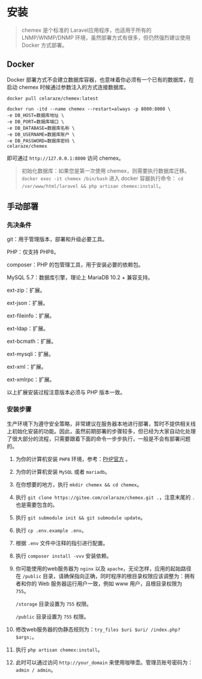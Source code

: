 # 安装

> chemex 是个标准的 Laravel应用程序，也适用于所有的 LNMP/WNMP/DNMP 环境，虽然部署方式有很多，但仍然强烈建议使用 Docker
> 方式部署。

## Docker

Docker 部署方式不会建立数据库容器，也意味着你必须有一个已有的数据库，在启动 chemex 时候通过参数注入的方式连接数据库。

`docker pull celaraze/chemex:latest`

```
docker run -itd --name chemex --restart=always -p 8000:8000 \
-e DB_HOST=数据库地址 \
-e DB_PORT=数据库端口 \
-e DB_DATABASE=数据库名称 \
-e DB_USERNAME=数据库账户 \
-e DB_PASSWORD=数据库密码 \
celaraze/chemex
```

即可通过 `http://127.0.0.1:8000` 访问 chemex。

> 初始化数据库：如果您是第一次使用 chemex，则需要执行数据库迁移。`docker exec -it chemex /bin/bash` 进入 docker 容器执行命令：
> `cd /var/www/html/laravel && php artisan chemex:install`。

## 手动部署

### 先决条件

git：用于管理版本，部署和升级必要工具。

PHP：仅支持 PHP8。

composer：PHP 的包管理工具，用于安装必要的依赖包。

MySQL 5.7：数据库引擎，理论上 MariaDB 10.2 + 兼容支持。

ext-zip：扩展。

ext-json：扩展。

ext-fileinfo：扩展。

ext-ldap：扩展。

ext-bcmath：扩展。

ext-mysqli：扩展。

ext-xml：扩展。

ext-xmlrpc：扩展。

以上扩展安装过程注意版本必须与 PHP 版本一致。

### 安装步骤

生产环境下为遵守安全策略，非常建议在服务器本地进行部署，暂时不提供相关线上初始化安装的功能。因此，虽然前期部署的步骤较多，但已经为大家自动化处理了很大部分的流程，只需要跟着下面的命令一步步执行，一般是不会有部署问题的。

1. 为你的计算机安装 `PHP8` 环境，参考：[PHP官方](https://www.php.net/downloads) 。

2. 为你的计算机安装 `MySQL` 或者 `mariadb`。

3. 在你想要的地方，执行 `mkdir chemex && cd chemex`。

4. 执行 `git clone https://gitee.com/celaraze/chemex.git .`，注意末尾的 `.` 也是需要包含的。

5. 执行 `git submodule init && git submodule update`。

6. 执行 `cp .env.example .env`。

7. 根据 `.env` 文件中注释的指引进行配置。

8. 执行 `composer install -vvv` 安装依赖。

9. 你可能使用的web服务器为 `nginx` 以及 `apache`，无论怎样，应用的起始路径在 `/public` 目录，请确保指向正确，同时程序的根目录权限应该调整为：拥有者和你的
   Web 服务器运行用户一致，例如 www
   用户，且根目录权限为 `755`。

   `/storage` 目录设置为 `755` 权限。

   `/public` 目录设置为 `755` 权限。

10. 修改web服务器的伪静态规则为：`try_files $uri $uri/ /index.php?$args;`。

11. 执行 `php artisan chemex:install`。

12. 此时可以通过访问 `http://your_domain` 来使用咖啡壶。管理员账号密码为：`admin / admin`。
